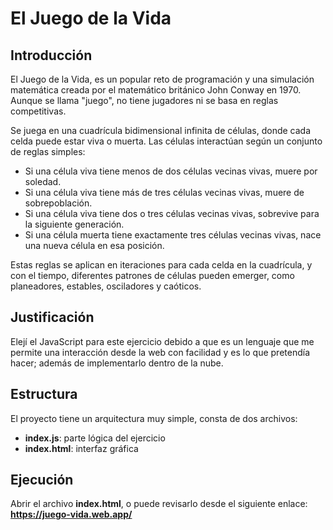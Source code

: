 # El Juego de la Vida


## Introducción

El Juego de la Vida, es un popular reto de programación y una simulación matemática creada por el matemático británico John Conway en 1970. Aunque se llama "juego", no tiene jugadores ni se basa en reglas competitivas.

Se juega en una cuadrícula bidimensional infinita de células, donde cada celda puede estar viva o muerta. Las células interactúan según un conjunto de reglas simples:

- Si una célula viva tiene menos de dos células vecinas vivas, muere por soledad.
- Si una célula viva tiene más de tres células vecinas vivas, muere de sobrepoblación.
- Si una célula viva tiene dos o tres células vecinas vivas, sobrevive para la siguiente generación.
- Si una célula muerta tiene exactamente tres células vecinas vivas, nace una nueva célula en esa posición.

Estas reglas se aplican en iteraciones para cada celda en la cuadrícula, y con el tiempo, diferentes patrones de células pueden emerger, como planeadores, estables, osciladores y caóticos.


## Justificación

Elejí el JavaScript para este ejercicio debido a que es un lenguaje que me permite una interacción desde la web con facilidad y es lo que pretendía hacer; además de implementarlo dentro de la nube.


## Estructura

El proyecto tiene un arquitectura muy simple, consta de dos archivos:
- **index.js**: parte lógica del ejercicio
- **index.html**: interfaz gráfica


## Ejecución

Abrir el archivo **index.html**, o puede revisarlo desde el siguiente enlace: **https://juego-vida.web.app/**
